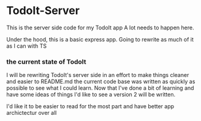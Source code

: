 # TodoIt-Server

This is the server side code for my TodoIt app
A lot needs to happen here.

Under the hood, this is a basic express app.
Going to rewrite as much of it as I can with TS

### the current state of TodoIt
I will be rewriting TodoIt's server side in an effort to make things cleaner and easier to README.md
the current code base was written as quickly as possible to see what I could learn. Now that I've done
a bit of learning and have some ideas of things I'd like to see a version 2 will be written.

I'd like it to be easier to read for the most part and have better app archictectur over all